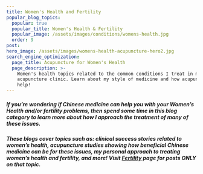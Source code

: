 ```yaml
---
title: Women's Health and Fertility
popular_blog_topics:
  popular: true
  popular_title: Women's Health & Fertility
  popular_image: /assets/images/conditions/womens-health.jpg
  order: 9
post:
hero_image: /assets/images/womens-health-acupuncture-hero2.jpg
search_engine_optimization:
  page_title: Acupuncture for Women's Health
  page_description: >-
    Women's health topics related to the common conditions I treat in my
    acupuncture clinic. Learn about my style of medicine and how acupuncture can
    help!
---
```


##### If you’re wondering if Chinese medicine can help you with your Women’s Health and/or fertility problems, then spend some time in this blog category to learn more about how I approach the treatment of many of these issues.

##### These blogs cover topics such as: clinical success stories related to women’s health, acupuncture studies showing how beneficial Chinese medicine can be for these issues, my personal approach to treating women’s health and fertility, and more! Visit [Fertility](/blog/category/fertility/) page for posts ONLY on that topic.